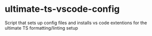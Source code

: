 # ultimate-ts-vscode-config
Script that sets up config files and installs vs code extentions for the ultimate TS formatting/linting setup
